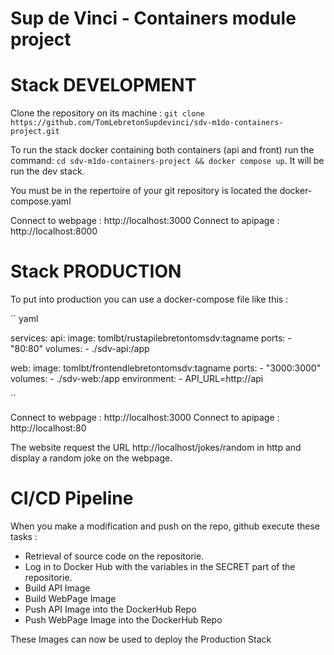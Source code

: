 # Sup de Vinci - Containers module project

# Stack DEVELOPMENT

Clone the repository on its machine : `git clone https://github.com/TomLebretonSupdevinci/sdv-m1do-containers-project.git`

To run the stack docker containing both containers (api and front) run the command: `cd sdv-m1do-containers-project && docker compose up`. It will be run the dev stack. 

You must be in the repertoire of your git repository is located the docker-compose.yaml

Connect to webpage : http://localhost:3000
Connect to apipage : http://localhost:8000

# Stack PRODUCTION

To put into production you can use a docker-compose file like this :

``
yaml

services:
  api:
    image: tomlbt/rustapilebretontomsdv:tagname
    ports:
      - "80:80"
    volumes:
      - ./sdv-api:/app

  web:
    image: tomlbt/frontendlebretontomsdv:tagname
    ports:
      - "3000:3000"
    volumes:
      - ./sdv-web:/app
    environment:
      - API_URL=http://api

``

Connect to webpage : http://localhost:3000
Connect to apipage : http://localhost:80

The website request the URL http://localhost/jokes/random in http and display a random joke on the webpage.

# CI/CD Pipeline

When you make a modification and push on the repo, github execute these tasks :

- Retrieval of source code on the repositorie.
- Log in to Docker Hub with the variables in the SECRET part of the repositorie.
- Build API Image
- Build WebPage Image
- Push API Image into the DockerHub Repo
- Push WebPage Image into the DockerHub Repo

These Images can now be used to deploy the Production Stack


